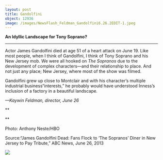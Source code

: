 ```yaml
---
layout: post
title: Gandolfini
object: 12936
image: /images/NewsFlash_Feldman_Gandolfini6.26.2EDIT-1.jpeg
---
```

**An Idyllic Landscape for Tony Soprano?**

****

Actor James Gandolfini died at age 51 of a heart attack on June 19. Like most people, when I think of Gandolfini, I think of Tony Soprano and his New Jersey mob. We were all hooked on *The Sopranos* due to the development of complex characters—and their relationship to place. And not just any place; New Jersey, where most of the show was filmed.

Gandolfini grew up close to Montclair and with his character’s multiple industrial business“interests,” he probably would have understood Inness’s inclusion of a factory in a beautiful landscape. 

*—Kaywin Feldman, director, June 26*

**

**

Photo: Anthony Neste/HBO 

Source:“James Gandolfini Dead: Fans Flock to ‘The Sopranos’ Diner in New Jersey to Pay Tribute,” ABC News, June 26, 2013

![]({{siteurl.base}}/images/NewsFlash_Feldman_Gandolfini6.26.2EDIT-1.jpeg)
